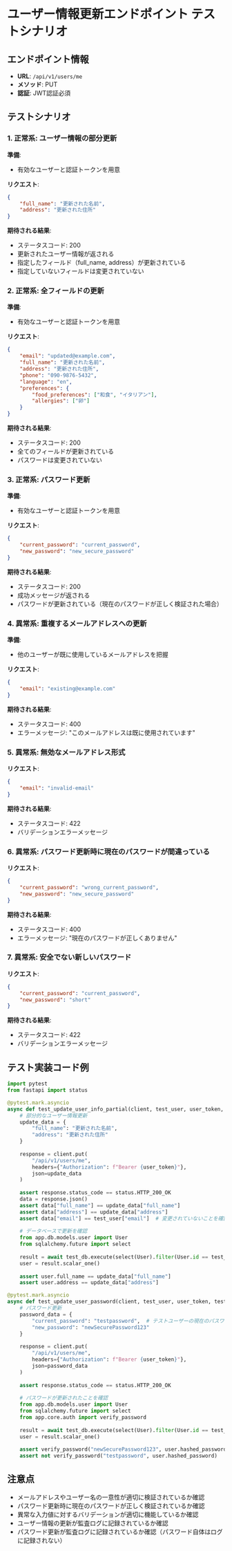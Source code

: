 # ユーザー情報更新エンドポイント テストシナリオ

## エンドポイント情報
- **URL**: `/api/v1/users/me`
- **メソッド**: PUT
- **認証**: JWT認証必須

## テストシナリオ

### 1. 正常系: ユーザー情報の部分更新
**準備**:
- 有効なユーザーと認証トークンを用意

**リクエスト**:
```json
{
    "full_name": "更新された名前",
    "address": "更新された住所"
}
```

**期待される結果**:
- ステータスコード: 200
- 更新されたユーザー情報が返される
- 指定したフィールド（full_name, address）が更新されている
- 指定していないフィールドは変更されていない

### 2. 正常系: 全フィールドの更新
**準備**:
- 有効なユーザーと認証トークンを用意

**リクエスト**:
```json
{
    "email": "updated@example.com",
    "full_name": "更新された名前",
    "address": "更新された住所",
    "phone": "090-9876-5432",
    "language": "en",
    "preferences": {
        "food_preferences": ["和食", "イタリアン"],
        "allergies": ["卵"]
    }
}
```

**期待される結果**:
- ステータスコード: 200
- 全てのフィールドが更新されている
- パスワードは変更されていない

### 3. 正常系: パスワード更新
**準備**:
- 有効なユーザーと認証トークンを用意

**リクエスト**:
```json
{
    "current_password": "current_password",
    "new_password": "new_secure_password"
}
```

**期待される結果**:
- ステータスコード: 200
- 成功メッセージが返される
- パスワードが更新されている（現在のパスワードが正しく検証された場合）

### 4. 異常系: 重複するメールアドレスへの更新
**準備**:
- 他のユーザーが既に使用しているメールアドレスを把握

**リクエスト**:
```json
{
    "email": "existing@example.com"
}
```

**期待される結果**:
- ステータスコード: 400
- エラーメッセージ: "このメールアドレスは既に使用されています"

### 5. 異常系: 無効なメールアドレス形式
**リクエスト**:
```json
{
    "email": "invalid-email"
}
```

**期待される結果**:
- ステータスコード: 422
- バリデーションエラーメッセージ

### 6. 異常系: パスワード更新時に現在のパスワードが間違っている
**リクエスト**:
```json
{
    "current_password": "wrong_current_password",
    "new_password": "new_secure_password"
}
```

**期待される結果**:
- ステータスコード: 400
- エラーメッセージ: "現在のパスワードが正しくありません"

### 7. 異常系: 安全でない新しいパスワード
**リクエスト**:
```json
{
    "current_password": "current_password",
    "new_password": "short"
}
```

**期待される結果**:
- ステータスコード: 422
- バリデーションエラーメッセージ

## テスト実装コード例

```python
import pytest
from fastapi import status

@pytest.mark.asyncio
async def test_update_user_info_partial(client, test_user, user_token, test_db):
    # 部分的なユーザー情報更新
    update_data = {
        "full_name": "更新された名前",
        "address": "更新された住所"
    }
    
    response = client.put(
        "/api/v1/users/me",
        headers={"Authorization": f"Bearer {user_token}"},
        json=update_data
    )
    
    assert response.status_code == status.HTTP_200_OK
    data = response.json()
    assert data["full_name"] == update_data["full_name"]
    assert data["address"] == update_data["address"]
    assert data["email"] == test_user["email"]  # 変更されていないことを確認
    
    # データベースで更新を確認
    from app.db.models.user import User
    from sqlalchemy.future import select
    
    result = await test_db.execute(select(User).filter(User.id == test_user["id"]))
    user = result.scalar_one()
    
    assert user.full_name == update_data["full_name"]
    assert user.address == update_data["address"]

@pytest.mark.asyncio
async def test_update_user_password(client, test_user, user_token, test_db):
    # パスワード更新
    password_data = {
        "current_password": "testpassword",  # テストユーザーの現在のパスワード
        "new_password": "newSecurePassword123"
    }
    
    response = client.put(
        "/api/v1/users/me",
        headers={"Authorization": f"Bearer {user_token}"},
        json=password_data
    )
    
    assert response.status_code == status.HTTP_200_OK
    
    # パスワードが更新されたことを確認
    from app.db.models.user import User
    from sqlalchemy.future import select
    from app.core.auth import verify_password
    
    result = await test_db.execute(select(User).filter(User.id == test_user["id"]))
    user = result.scalar_one()
    
    assert verify_password("newSecurePassword123", user.hashed_password)
    assert not verify_password("testpassword", user.hashed_password)
```

## 注意点
- メールアドレスやユーザー名の一意性が適切に検証されているか確認
- パスワード更新時に現在のパスワードが正しく検証されているか確認
- 異常な入力値に対するバリデーションが適切に機能しているか確認
- ユーザー情報の更新が監査ログに記録されているか確認
- パスワード更新が監査ログに記録されているか確認（パスワード自体はログに記録されない）
